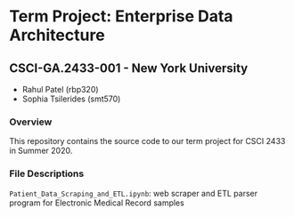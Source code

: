 # Term Project: Enterprise Data Architecture
## CSCI-GA.2433-001 - New York University 
- Rahul Patel (rbp320)
- Sophia Tsilerides (smt570)

### Overview
This repository contains the source code to our term project for CSCI 2433 in Summer 2020.

### File Descriptions

`Patient_Data_Scraping_and_ETL.ipynb`: web scraper and ETL parser program for Electronic Medical Record samples
